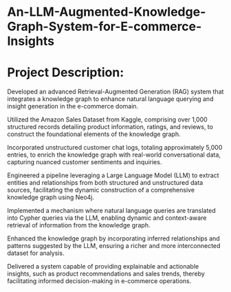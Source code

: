 # An-LLM-Augmented-Knowledge-Graph-System-for-E-commerce-Insights

# Project Description:

Developed an advanced Retrieval-Augmented Generation (RAG) system that integrates a knowledge graph to enhance natural language querying and insight generation in the e-commerce domain.

Utilized the Amazon Sales Dataset from Kaggle, comprising over 1,000 structured records detailing product information, ratings, and reviews, to construct the foundational elements of the knowledge graph.

Incorporated unstructured customer chat logs, totaling approximately 5,000 entries, to enrich the knowledge graph with real-world conversational data, capturing nuanced customer sentiments and inquiries.

Engineered a pipeline leveraging a Large Language Model (LLM) to extract entities and relationships from both structured and unstructured data sources, facilitating the dynamic construction of a comprehensive knowledge graph using Neo4j.

Implemented a mechanism where natural language queries are translated into Cypher queries via the LLM, enabling dynamic and context-aware retrieval of information from the knowledge graph.

Enhanced the knowledge graph by incorporating inferred relationships and patterns suggested by the LLM, ensuring a richer and more interconnected dataset for analysis.

Delivered a system capable of providing explainable and actionable insights, such as product recommendations and sales trends, thereby facilitating informed decision-making in e-commerce operations.

